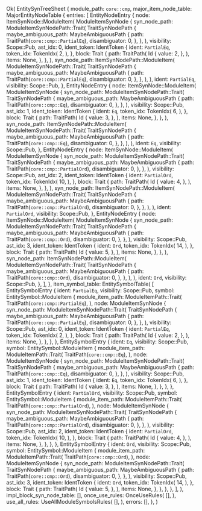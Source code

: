 Ok(
    EntitySynTreeSheet {
        module_path: `core::cmp`,
        major_item_node_table: MajorEntityNodeTable {
            entries: [
                EntityNodeEntry {
                    node: ItemSynNode::ModuleItem(
                        ModuleItemSynNode {
                            syn_node_path: ModuleItemSynNodePath::Trait(
                                TraitSynNodePath {
                                    maybe_ambiguous_path: MaybeAmbiguousPath {
                                        path: TraitPath(`core::cmp::PartialEq`),
                                        disambiguator: 0,
                                    },
                                },
                            ),
                            visibility: Scope::Pub,
                            ast_idx: 0,
                            ident_token: IdentToken {
                                ident: `PartialEq`,
                                token_idx: TokenIdx(
                                    2,
                                ),
                            },
                            block: Trait {
                                path: TraitPath(
                                    Id {
                                        value: 2,
                                    },
                                ),
                                items: None,
                            },
                        },
                    ),
                    syn_node_path: ItemSynNodePath::ModuleItem(
                        ModuleItemSynNodePath::Trait(
                            TraitSynNodePath {
                                maybe_ambiguous_path: MaybeAmbiguousPath {
                                    path: TraitPath(`core::cmp::PartialEq`),
                                    disambiguator: 0,
                                },
                            },
                        ),
                    ),
                    ident: `PartialEq`,
                    visibility: Scope::Pub,
                },
                EntityNodeEntry {
                    node: ItemSynNode::ModuleItem(
                        ModuleItemSynNode {
                            syn_node_path: ModuleItemSynNodePath::Trait(
                                TraitSynNodePath {
                                    maybe_ambiguous_path: MaybeAmbiguousPath {
                                        path: TraitPath(`core::cmp::Eq`),
                                        disambiguator: 0,
                                    },
                                },
                            ),
                            visibility: Scope::Pub,
                            ast_idx: 1,
                            ident_token: IdentToken {
                                ident: `Eq`,
                                token_idx: TokenIdx(
                                    6,
                                ),
                            },
                            block: Trait {
                                path: TraitPath(
                                    Id {
                                        value: 3,
                                    },
                                ),
                                items: None,
                            },
                        },
                    ),
                    syn_node_path: ItemSynNodePath::ModuleItem(
                        ModuleItemSynNodePath::Trait(
                            TraitSynNodePath {
                                maybe_ambiguous_path: MaybeAmbiguousPath {
                                    path: TraitPath(`core::cmp::Eq`),
                                    disambiguator: 0,
                                },
                            },
                        ),
                    ),
                    ident: `Eq`,
                    visibility: Scope::Pub,
                },
                EntityNodeEntry {
                    node: ItemSynNode::ModuleItem(
                        ModuleItemSynNode {
                            syn_node_path: ModuleItemSynNodePath::Trait(
                                TraitSynNodePath {
                                    maybe_ambiguous_path: MaybeAmbiguousPath {
                                        path: TraitPath(`core::cmp::PartialOrd`),
                                        disambiguator: 0,
                                    },
                                },
                            ),
                            visibility: Scope::Pub,
                            ast_idx: 2,
                            ident_token: IdentToken {
                                ident: `PartialOrd`,
                                token_idx: TokenIdx(
                                    10,
                                ),
                            },
                            block: Trait {
                                path: TraitPath(
                                    Id {
                                        value: 4,
                                    },
                                ),
                                items: None,
                            },
                        },
                    ),
                    syn_node_path: ItemSynNodePath::ModuleItem(
                        ModuleItemSynNodePath::Trait(
                            TraitSynNodePath {
                                maybe_ambiguous_path: MaybeAmbiguousPath {
                                    path: TraitPath(`core::cmp::PartialOrd`),
                                    disambiguator: 0,
                                },
                            },
                        ),
                    ),
                    ident: `PartialOrd`,
                    visibility: Scope::Pub,
                },
                EntityNodeEntry {
                    node: ItemSynNode::ModuleItem(
                        ModuleItemSynNode {
                            syn_node_path: ModuleItemSynNodePath::Trait(
                                TraitSynNodePath {
                                    maybe_ambiguous_path: MaybeAmbiguousPath {
                                        path: TraitPath(`core::cmp::Ord`),
                                        disambiguator: 0,
                                    },
                                },
                            ),
                            visibility: Scope::Pub,
                            ast_idx: 3,
                            ident_token: IdentToken {
                                ident: `Ord`,
                                token_idx: TokenIdx(
                                    14,
                                ),
                            },
                            block: Trait {
                                path: TraitPath(
                                    Id {
                                        value: 5,
                                    },
                                ),
                                items: None,
                            },
                        },
                    ),
                    syn_node_path: ItemSynNodePath::ModuleItem(
                        ModuleItemSynNodePath::Trait(
                            TraitSynNodePath {
                                maybe_ambiguous_path: MaybeAmbiguousPath {
                                    path: TraitPath(`core::cmp::Ord`),
                                    disambiguator: 0,
                                },
                            },
                        ),
                    ),
                    ident: `Ord`,
                    visibility: Scope::Pub,
                },
            ],
        },
        item_symbol_table: EntitySymbolTable(
            [
                EntitySymbolEntry {
                    ident: `PartialEq`,
                    visibility: Scope::Pub,
                    symbol: EntitySymbol::ModuleItem {
                        module_item_path: ModuleItemPath::Trait(
                            TraitPath(`core::cmp::PartialEq`),
                        ),
                        node: ModuleItemSynNode {
                            syn_node_path: ModuleItemSynNodePath::Trait(
                                TraitSynNodePath {
                                    maybe_ambiguous_path: MaybeAmbiguousPath {
                                        path: TraitPath(`core::cmp::PartialEq`),
                                        disambiguator: 0,
                                    },
                                },
                            ),
                            visibility: Scope::Pub,
                            ast_idx: 0,
                            ident_token: IdentToken {
                                ident: `PartialEq`,
                                token_idx: TokenIdx(
                                    2,
                                ),
                            },
                            block: Trait {
                                path: TraitPath(
                                    Id {
                                        value: 2,
                                    },
                                ),
                                items: None,
                            },
                        },
                    },
                },
                EntitySymbolEntry {
                    ident: `Eq`,
                    visibility: Scope::Pub,
                    symbol: EntitySymbol::ModuleItem {
                        module_item_path: ModuleItemPath::Trait(
                            TraitPath(`core::cmp::Eq`),
                        ),
                        node: ModuleItemSynNode {
                            syn_node_path: ModuleItemSynNodePath::Trait(
                                TraitSynNodePath {
                                    maybe_ambiguous_path: MaybeAmbiguousPath {
                                        path: TraitPath(`core::cmp::Eq`),
                                        disambiguator: 0,
                                    },
                                },
                            ),
                            visibility: Scope::Pub,
                            ast_idx: 1,
                            ident_token: IdentToken {
                                ident: `Eq`,
                                token_idx: TokenIdx(
                                    6,
                                ),
                            },
                            block: Trait {
                                path: TraitPath(
                                    Id {
                                        value: 3,
                                    },
                                ),
                                items: None,
                            },
                        },
                    },
                },
                EntitySymbolEntry {
                    ident: `PartialOrd`,
                    visibility: Scope::Pub,
                    symbol: EntitySymbol::ModuleItem {
                        module_item_path: ModuleItemPath::Trait(
                            TraitPath(`core::cmp::PartialOrd`),
                        ),
                        node: ModuleItemSynNode {
                            syn_node_path: ModuleItemSynNodePath::Trait(
                                TraitSynNodePath {
                                    maybe_ambiguous_path: MaybeAmbiguousPath {
                                        path: TraitPath(`core::cmp::PartialOrd`),
                                        disambiguator: 0,
                                    },
                                },
                            ),
                            visibility: Scope::Pub,
                            ast_idx: 2,
                            ident_token: IdentToken {
                                ident: `PartialOrd`,
                                token_idx: TokenIdx(
                                    10,
                                ),
                            },
                            block: Trait {
                                path: TraitPath(
                                    Id {
                                        value: 4,
                                    },
                                ),
                                items: None,
                            },
                        },
                    },
                },
                EntitySymbolEntry {
                    ident: `Ord`,
                    visibility: Scope::Pub,
                    symbol: EntitySymbol::ModuleItem {
                        module_item_path: ModuleItemPath::Trait(
                            TraitPath(`core::cmp::Ord`),
                        ),
                        node: ModuleItemSynNode {
                            syn_node_path: ModuleItemSynNodePath::Trait(
                                TraitSynNodePath {
                                    maybe_ambiguous_path: MaybeAmbiguousPath {
                                        path: TraitPath(`core::cmp::Ord`),
                                        disambiguator: 0,
                                    },
                                },
                            ),
                            visibility: Scope::Pub,
                            ast_idx: 3,
                            ident_token: IdentToken {
                                ident: `Ord`,
                                token_idx: TokenIdx(
                                    14,
                                ),
                            },
                            block: Trait {
                                path: TraitPath(
                                    Id {
                                        value: 5,
                                    },
                                ),
                                items: None,
                            },
                        },
                    },
                },
            ],
        ),
        impl_block_syn_node_table: [],
        once_use_rules: OnceUseRules(
            [],
        ),
        use_all_rules: UseAllModuleSymbolsRules(
            [],
        ),
        errors: [],
    },
)